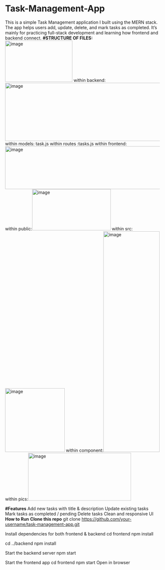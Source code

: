 # Task-Management-App
This is a simple Task Management application I built using the MERN stack.
The app helps users add, update, delete, and mark tasks as completed. It’s mainly for practicing full-stack development and learning how frontend and backend connect.
**#STRUCTURE OF FILES:**
<img width="219" height="134" alt="image" src="https://github.com/user-attachments/assets/c1167256-0831-4b95-8dc6-2b11c62f6438" />
within backend: <img width="697" height="189" alt="image" src="https://github.com/user-attachments/assets/f2240eba-4a65-4f1d-b2cc-76297f7c6562" />
within models: task.js
within routes :tasks.js
within frontend: <img width="647" height="139" alt="image" src="https://github.com/user-attachments/assets/ea83b97a-6878-4238-8c24-768df60938f6" />
within public:<img width="256" height="134" alt="image" src="https://github.com/user-attachments/assets/9125a011-d6cd-40e3-8be1-b1e078942917" />
within src:<img width="194" height="207" alt="image" src="https://github.com/user-attachments/assets/e620ed9c-ded2-4886-a247-43dc0e05a261" />
within component:<img width="183" height="716" alt="image" src="https://github.com/user-attachments/assets/f7d47278-185f-4456-b9c0-424666b37821" />
within pics:<img width="335" height="155" alt="image" src="https://github.com/user-attachments/assets/a8a3cf09-cafc-40d9-bca6-684da09b9c71" />

**#Features**
Add new tasks with title & description
Update existing tasks
Mark tasks as completed / pending
Delete tasks
Clean and responsive UI
**How to Run**
**Clone this repo**
git clone https://github.com/your-username/task-management-app.git

Install dependencies for both frontend & backend
cd frontend
npm install

cd ../backend
npm install

Start the backend server
npm start

Start the frontend app
cd frontend
npm start
Open in browser 
